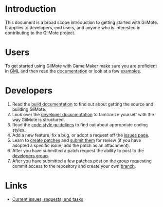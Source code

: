 # Introduction #

This document is a broad scope introduction to getting started with GiiMote. It applies to developers, end users, and anyone who is interested in contributing to the GiiMote project.


# Users #

To get started using GiiMote with Game Maker make sure you are proficient in [GML](GML.md) and then read the [documentation](http://code.google.com/p/giimote/downloads/list?q=label:Type-Docs) or look at a few [examples](http://code.google.com/p/giimote/downloads/list?q=label:Type-Example).


# Developers #

  1. Read the [build documentation](BuildDocumentation.md) to find out about getting the source and building GiiMote.
  1. Look over the [developer documentation](http://code.google.com/p/giimote/downloads/list?q=label:Type-Docs) to familiarize yourself with the way GiiMote is structured.
  1. Read the [code style guidelines](CodingStyles.md) to find out about appropriate coding styles.
  1. Add a new feature, fix a bug, or adopt a request off the [issues page](http://code.google.com/p/giimote/issues/list).
  1. Learn to [create patches](CreatingPatches.md) and [submit them](http://code.google.com/p/giimote/issues/entry?template=Submit%20patch) for review (if you have adopted a specific issue, add the patch as an attachment).
  1. After you have submitted a patch request the ability to post to the [developers group](http://groups.google.com/group/giimote).
  1. After you have submitted a few patches post on the group requesting commit access to the repository and create your own [branch](http://code.google.com/p/giimote/source/browse/#svn/branches).


# Links #

  * [Current issues, requests, and tasks](http://code.google.com/p/giimote/issues/list)